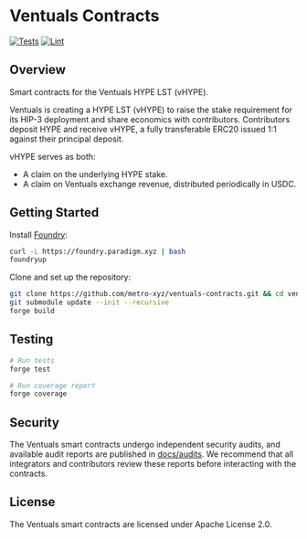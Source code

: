 # Ventuals Contracts

[![Tests](https://github.com/metro-xyz/ventuals-contracts/actions/workflows/test.yml/badge.svg)](https://github.com/metro-xyz/ventuals-contracts/actions/workflows/test.yml)
[![Lint](https://github.com/metro-xyz/ventuals-contracts/actions/workflows/lint.yml/badge.svg)](https://github.com/metro-xyz/ventuals-contracts/actions/workflows/lint.yml)

## Overview

Smart contracts for the Ventuals HYPE LST (vHYPE).

Ventuals is creating a HYPE LST (vHYPE) to raise the stake requirement for its HIP-3 deployment and share economics with contributors.
Contributors deposit HYPE and receive vHYPE, a fully transferable ERC20 issued 1:1 against their principal deposit.

vHYPE serves as both:

- A claim on the underlying HYPE stake.
- A claim on Ventuals exchange revenue, distributed periodically in USDC.

## Getting Started

Install [Foundry](https://getfoundry.sh/):

```bash
curl -L https://foundry.paradigm.xyz | bash
foundryup
```

Clone and set up the repository:

```bash
git clone https://github.com/metro-xyz/ventuals-contracts.git && cd ventuals-contracts
git submodule update --init --recursive
forge build
```

## Testing

```bash
# Run tests
forge test

# Run coverage report
forge coverage
```

## Security

The Ventuals smart contracts undergo independent security audits, and available audit reports are published in [docs/audits](docs/audits). We recommend
that all integrators and contributors review these reports before interacting with the contracts.

## License

The Ventuals smart contracts are licensed under Apache License 2.0.
